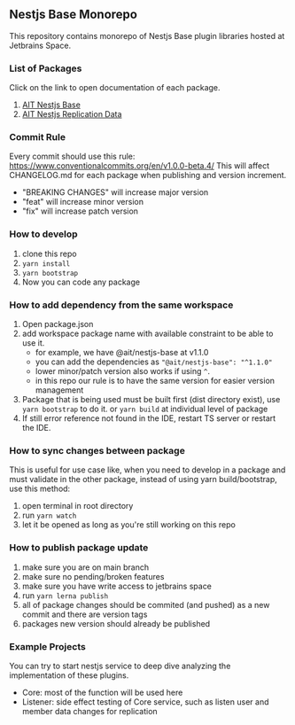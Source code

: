 ## Nestjs Base Monorepo

This repository contains monorepo of Nestjs Base plugin libraries hosted at Jetbrains Space.

### List of Packages

Click on the link to open documentation of each package.

1. [AIT Nestjs Base](/packages/nestjs-base/README.md)
2. [AIT Nestjs Replication Data](/packages/nestjs-replication-data/README.md)

### Commit Rule
Every commit should use this rule: https://www.conventionalcommits.org/en/v1.0.0-beta.4/
This will affect CHANGELOG.md for each package when publishing and version increment.

- "BREAKING CHANGES" will increase major version
- "feat" will increase minor version
- "fix" will increase patch version

### How to develop
1. clone this repo
2. `yarn install`
3. `yarn bootstrap`
4. Now you can code any package

### How to add dependency from the same workspace
1. Open package.json
2. add workspace package name with available constraint to be able to use it.
   - for example, we have @ait/nestjs-base at v1.1.0
   - you can add the dependencies as `"@ait/nestjs-base": "^1.1.0"`
   - lower minor/patch version also works if using `^`. 
   - in this repo our rule is to have the same version for easier version management
3. Package that is being used must be built first (dist directory exist), use `yarn bootstrap` to do it. or `yarn build` at individual level of package
4. If still error reference not found in the IDE, restart TS server or restart the IDE.

### How to sync changes between package
This is useful for use case like, when you need to develop in a package and must validate in the other package, instead of using yarn build/bootstrap, use this method:
1. open terminal in root directory
2. run `yarn watch`
3. let it be opened as long as you're still working on this repo

### How to publish package update
1. make sure you are on main branch
2. make sure no pending/broken features
3. make sure you have write access to jetbrains space
4. run `yarn lerna publish`
5. all of package changes should be commited (and pushed) as a new commit and there are version tags
6. packages new version should already be published

### Example Projects
You can try to start nestjs service to deep dive analyzing the implementation of these plugins.

- Core: most of the function will be used here
- Listener: side effect testing of Core service, such as listen user and member data changes for replication